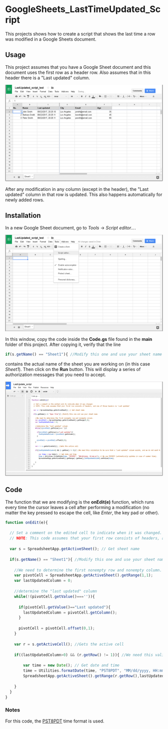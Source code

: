 # GoogleSheets_LastTimeUpdated_Script

This projects shows how to create a script that shows the last time a row was modified in a Google Sheets document.

## Usage

This project assumes that you have a Google Sheet document and this document uses the first row as a header row. Also assumes that in this header there is a "Last updated" column.

![example](/images/demo.gif?raw=true)

After any modification in any column (except in the header), the "Last updated" column in that row is updated. This also happens automatically for newly added rows.

## Installation 

In a new Google Sheet document, go to *Tools* -> *Script editor...*.

![install01](/images/pic04.png?raw=true)

In this window, copy the code inside the **Code.gs** file found in the **main** folder of this project. After copying it, verify that the line
```javascript
if(s.getName() == "Sheet1"){ //Modify this one and use your sheet name
```
contains the actual name of the sheet you are working on (in this case *Sheet1*). Then click on the **Run** button. This will display a series of authorization messages that you need to accept.

![install01](/images/app.gif?raw=true)

## Code

The function that we are modifying is the **onEdit(e)** function, which runs every time the cursor leaves a cell after performing a modification (no matter the key pressed to escape the cell, like *Enter*, the key pad or other).

```javascript
function onEdit(e){
  
  // Set a comment on the edited cell to indicate when it was changed.
  // NOTE: This code assumes that your first row consists of headers, and one of those headers is 'Last updated'
  
  var s = SpreadsheetApp.getActiveSheet(); // Get sheet name 
  
  if(s.getName() == "Sheet1"){ //Modify this one and use your sheet name
    
    //We need to determine the first nonempty row and nonempty column.
    var pivotCell = SpreadsheetApp.getActiveSheet().getRange(1,1);
    var lastUpdatedColumn = 0;
    
    //determine the "last updated" column
    while(!(pivotCell.getValue()==='')){
      
      if(pivotCell.getValue()=="Last updated"){
        lastUpdatedColumn = pivotCell.getColumn();
      }
      
      pivotCell = pivotCell.offset(0,1);
    }
    
    var r = s.getActiveCell(); //Gets the active cell
    
    if((lastUpdatedColumn>0) && (r.getRow() != 1)){ //We need this validation to be sure that a "Last updated" column exists, and we do not want to erase the "Last column" header if we update the first row.
        
        var time = new Date(); // Get date and time
        time = Utilities.formatDate(time, "PST8PDT", "MM/dd/yyyy, HH:mm:ss"); // We use PST8PDT (automatically updates in case of summer time).
        SpreadsheetApp.getActiveSheet().getRange(r.getRow(),lastUpdatedColumn).setValue(time); 
        
    }
  }
}
```

### Notes

For this code, the [PST8PDT](http://www.timezoneconverter.com/cgi-bin/zoneinfo.tzc?s=default&tz=PST8PDT) time format is used.
